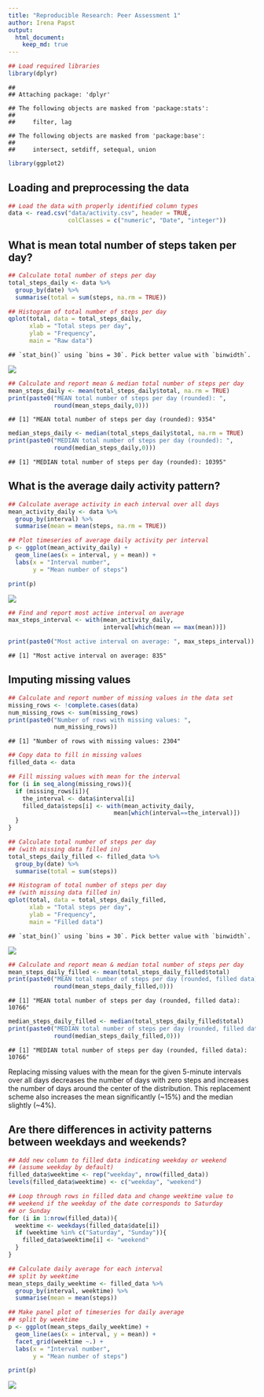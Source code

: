 ```yaml
---
title: "Reproducible Research: Peer Assessment 1"
author: Irena Papst
output: 
  html_document:
    keep_md: true
---
```



```r
## Load required libraries
library(dplyr)
```

```
## 
## Attaching package: 'dplyr'
```

```
## The following objects are masked from 'package:stats':
## 
##     filter, lag
```

```
## The following objects are masked from 'package:base':
## 
##     intersect, setdiff, setequal, union
```

```r
library(ggplot2)
```

## Loading and preprocessing the data


```r
## Load the data with properly identified column types
data <- read.csv("data/activity.csv", header = TRUE,
                 colClasses = c("numeric", "Date", "integer"))
```

## What is mean total number of steps taken per day?


```r
## Calculate total number of steps per day
total_steps_daily <- data %>%
  group_by(date) %>%
  summarise(total = sum(steps, na.rm = TRUE))

## Histogram of total number of steps per day
qplot(total, data = total_steps_daily,
      xlab = "Total steps per day",
      ylab = "Frequency",
      main = "Raw data")
```

```
## `stat_bin()` using `bins = 30`. Pick better value with `binwidth`.
```

![](PA1_template_files/figure-html/mean_steps_daily-1.png)<!-- -->

```r
## Calculate and report mean & median total number of steps per day
mean_steps_daily <- mean(total_steps_daily$total, na.rm = TRUE)
print(paste0("MEAN total number of steps per day (rounded): ",
             round(mean_steps_daily,0)))
```

```
## [1] "MEAN total number of steps per day (rounded): 9354"
```

```r
median_steps_daily <- median(total_steps_daily$total, na.rm = TRUE)
print(paste0("MEDIAN total number of steps per day (rounded): ",
             round(median_steps_daily,0)))
```

```
## [1] "MEDIAN total number of steps per day (rounded): 10395"
```

## What is the average daily activity pattern?


```r
## Calculate average activity in each interval over all days
mean_activity_daily <- data %>%
  group_by(interval) %>%
  summarise(mean = mean(steps, na.rm = TRUE))

## Plot timeseries of average daily activity per interval
p <- ggplot(mean_activity_daily) +
  geom_line(aes(x = interval, y = mean)) +
  labs(x = "Interval number",
       y = "Mean number of steps")

print(p)
```

![](PA1_template_files/figure-html/mean_activity_daily-1.png)<!-- -->

```r
## Find and report most active interval on average
max_steps_interval <- with(mean_activity_daily,
                           interval[which(mean == max(mean))])

print(paste0("Most active interval on average: ", max_steps_interval))
```

```
## [1] "Most active interval on average: 835"
```

## Imputing missing values


```r
## Calculate and report number of missing values in the data set
missing_rows <- !complete.cases(data)
num_missing_rows <- sum(missing_rows)
print(paste0("Number of rows with missing values: ",
             num_missing_rows))
```

```
## [1] "Number of rows with missing values: 2304"
```

```r
## Copy data to fill in missing values
filled_data <- data

## Fill missing values with mean for the interval
for (i in seq_along(missing_rows)){
  if (missing_rows[i]){
    the_interval <- data$interval[i]
    filled_data$steps[i] <- with(mean_activity_daily,
                              mean[which(interval==the_interval)])
  }
}

## Calculate total number of steps per day
## (with missing data filled in)
total_steps_daily_filled <- filled_data %>%
  group_by(date) %>%
  summarise(total = sum(steps))

## Histogram of total number of steps per day
## (with missing data filled in)
qplot(total, data = total_steps_daily_filled,
      xlab = "Total steps per day",
      ylab = "Frequency",
      main = "Filled data")
```

```
## `stat_bin()` using `bins = 30`. Pick better value with `binwidth`.
```

![](PA1_template_files/figure-html/missing_values-1.png)<!-- -->

```r
## Calculate and report mean & median total number of steps per day
mean_steps_daily_filled <- mean(total_steps_daily_filled$total)
print(paste0("MEAN total number of steps per day (rounded, filled data): ",
             round(mean_steps_daily_filled,0)))
```

```
## [1] "MEAN total number of steps per day (rounded, filled data): 10766"
```

```r
median_steps_daily_filled <- median(total_steps_daily_filled$total)
print(paste0("MEDIAN total number of steps per day (rounded, filled data): ",
             round(median_steps_daily_filled,0)))
```

```
## [1] "MEDIAN total number of steps per day (rounded, filled data): 10766"
```

Replacing missing values with the mean for the given 5-minute intervals over all days decreases the number of days with zero steps and increases the number of days around the center of the distribution. This replacement scheme also increases the mean significantly (~15\%) and the median slightly (~4\%). 

## Are there differences in activity patterns between weekdays and weekends?


```r
## Add new column to filled data indicating weekday or weekend
## (assume weekday by default)
filled_data$weektime <- rep("weekday", nrow(filled_data))
levels(filled_data$weektime) <- c("weekday", "weekend")

## Loop through rows in filled data and change weektime value to 
## weekend if the weekday of the date corresponds to Saturday
## or Sunday
for (i in 1:nrow(filled_data)){
  weektime <- weekdays(filled_data$date[i])
  if (weektime %in% c("Saturday", "Sunday")){
    filled_data$weektime[i] <- "weekend"
  }
}

## Calculate daily average for each interval
## split by weektime
mean_steps_daily_weektime <- filled_data %>%
  group_by(interval, weektime) %>%
  summarise(mean = mean(steps))

## Make panel plot of timeseries for daily average
## split by weektime
p <- ggplot(mean_steps_daily_weektime) +
  geom_line(aes(x = interval, y = mean)) + 
  facet_grid(weektime ~.) +
  labs(x = "Interval number",
       y = "Mean number of steps")

print(p)
```

![](PA1_template_files/figure-html/weekday_weekend_comp-1.png)<!-- -->
